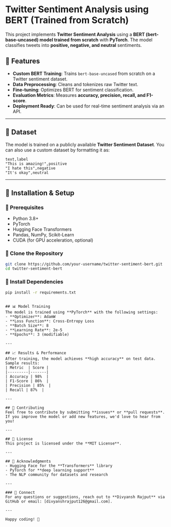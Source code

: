 # Twitter Sentiment Analysis using BERT (Trained from Scratch)

This project implements **Twitter Sentiment Analysis** using a **BERT (bert-base-uncased) model trained from scratch** with **PyTorch**. The model classifies tweets into **positive, negative, and neutral** sentiments.

## 🚀 Features
- **Custom BERT Training**: Trains `bert-base-uncased` from scratch on a Twitter sentiment dataset.
- **Data Preprocessing**: Cleans and tokenizes raw Twitter text.
- **Fine-tuning**: Optimizes BERT for sentiment classification.
- **Evaluation Metrics**: Measures **accuracy, precision, recall, and F1-score**.
- **Deployment Ready**: Can be used for real-time sentiment analysis via an API.

---

## 📌 Dataset
The model is trained on a publicly available **Twitter Sentiment Dataset**. You can also use a custom dataset by formatting it as:
```
text,label
"This is amazing!",positive
"I hate this",negative
"It's okay",neutral
```

---

## 📂 Installation & Setup
### 🔹 Prerequisites
- Python 3.8+
- PyTorch
- Hugging Face Transformers
- Pandas, NumPy, Scikit-Learn
- CUDA (for GPU acceleration, optional)

### 🔹 Clone the Repository
```bash
git clone https://github.com/your-username/twitter-sentiment-bert.git
cd twitter-sentiment-bert
```

### 🔹 Install Dependencies
```bash
pip install -r requirements.txt
```

```

## 📊 Model Training
The model is trained using **PyTorch** with the following settings:
- **Optimizer**: AdamW
- **Loss Function**: Cross-Entropy Loss
- **Batch Size**: 8
- **Learning Rate**: 2e-5
- **Epochs**: 3 (modifiable)

---

## 📈 Results & Performance
After training, the model achieves **high accuracy** on test data. Sample results:
| Metric  | Score |
|---------|-------|
| Accuracy | 98%  |
| F1-Score | 86%  |
| Precision | 85%  |
| Recall | 87%  |

---

## 🤝 Contributing
Feel free to contribute by submitting **issues** or **pull requests**. If you improve the model or add new features, we'd love to hear from you!

---

## 📜 License
This project is licensed under the **MIT License**.

---

## 🙌 Acknowledgments
- Hugging Face for the **Transformers** library
- PyTorch for **deep learning support**
- The NLP community for datasets and research

---

### 🔗 Connect
For any questions or suggestions, reach out to **Divyansh Rajput** via GitHub or email: [divyanshrajput126@gmail.com].

---

Happy coding! 🚀
